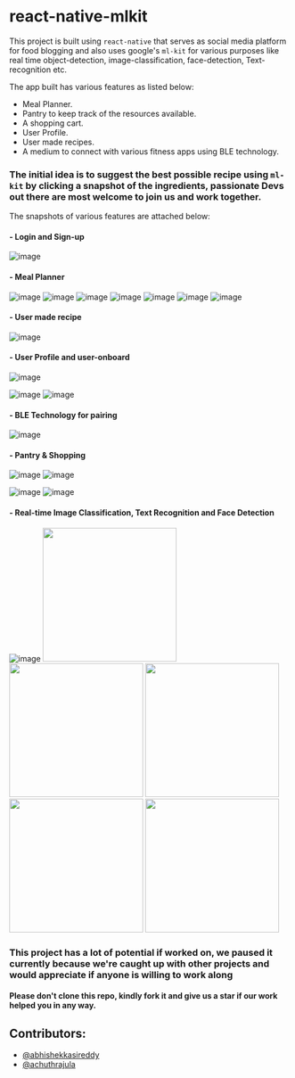 # react-native-mlkit

This project is built using `react-native` that serves as social media platform for food blogging and also uses google's `ml-kit` for various purposes like real time object-detection,
image-classification, face-detection, Text-recognition etc. 

The app built has various features as listed below:

* Meal Planner.
* Pantry to keep track of the resources available.
* A shopping cart.
* User Profile.
* User made recipes.
* A medium to connect with various fitness apps using BLE technology.

### The initial idea is to suggest the best possible recipe using `ml-kit` by clicking a snapshot of the ingredients, passionate Devs out there are most welcome to join us and work together.

The snapshots of various features are attached below:

#### - Login and Sign-up

![image](https://user-images.githubusercontent.com/43582978/94557352-15361c00-027c-11eb-985e-59481f6bff45.png)

#### - Meal Planner

![image](https://user-images.githubusercontent.com/43582978/94558183-419e6800-027d-11eb-8be7-860d0320e2d9.png)
![image](https://user-images.githubusercontent.com/43582978/94558289-64308100-027d-11eb-805c-a6edb4bd3382.png)
![image](https://user-images.githubusercontent.com/43582978/94558345-714d7000-027d-11eb-8a65-ed5b23ade15d.png)
![image](https://user-images.githubusercontent.com/43582978/94558389-79a5ab00-027d-11eb-9ee8-7c20d1d5d838.png)
![image](https://user-images.githubusercontent.com/43582978/94558433-81654f80-027d-11eb-95a4-e3e038bbbdbb.png)
![image](https://user-images.githubusercontent.com/43582978/94558493-8aeeb780-027d-11eb-9ce3-edcc69fdf408.png)
![image](https://user-images.githubusercontent.com/43582978/94558522-9510b600-027d-11eb-8410-c412a980d8f3.png)

#### - User made recipe

![image](https://user-images.githubusercontent.com/43582978/94558660-c8ebdb80-027d-11eb-92de-5898c11f824f.png)

#### - User Profile and user-onboard

![image](https://user-images.githubusercontent.com/43582978/94558739-e0c35f80-027d-11eb-9b6a-313130e7893d.png)

![image](https://user-images.githubusercontent.com/43582978/94558797-f3d62f80-027d-11eb-952a-99b2e77e7d3f.png)
![image](https://user-images.githubusercontent.com/43582978/94558851-03ee0f00-027e-11eb-9202-e2b72af8bccf.png)

#### - BLE Technology for pairing

![image](https://user-images.githubusercontent.com/43582978/94559028-43b4f680-027e-11eb-8954-f16d3f920c44.png)

#### - Pantry & Shopping

![image](https://user-images.githubusercontent.com/43582978/94559130-65ae7900-027e-11eb-81aa-e2fe3f237f23.png)
![image](https://user-images.githubusercontent.com/43582978/94559143-6e06b400-027e-11eb-9319-9ee4e76e874f.png)

![image](https://user-images.githubusercontent.com/43582978/94559194-7f4fc080-027e-11eb-8c45-b1c8f0ba0110.png)
![image](https://user-images.githubusercontent.com/43582978/94559220-8676ce80-027e-11eb-95c9-1c360d3f6eb5.png)

#### - Real-time Image Classification, Text Recognition and Face Detection 

![image](https://user-images.githubusercontent.com/43582978/94563485-6944fe80-0284-11eb-9678-79dff9a1d80f.gif)
<img src="https://user-images.githubusercontent.com/43582978/94559482-f08f7380-027e-11eb-8b3c-667d2c760551.png" width="240">
<img src="https://user-images.githubusercontent.com/43582978/94559642-2df40100-027f-11eb-9918-559158b619a1.png" width="240">
<img src="https://user-images.githubusercontent.com/43582978/94559577-1583e680-027f-11eb-925f-a8aff692c0fa.png" width="240">
<img src="https://user-images.githubusercontent.com/43582978/94559689-3e0be080-027f-11eb-86a4-1f8317fd9885.png" width="240">
<img src="https://user-images.githubusercontent.com/43582978/94559730-482ddf00-027f-11eb-9630-e87024cdb0c7.png" width="240">

### This project has a lot of potential if worked on, we paused it currently because we're caught up with other projects and would appreciate if anyone is willing to work along
#### Please don't clone this repo, kindly fork it and give us a star if our work helped you in any way.

## Contributors:
* [@abhishekkasireddy]( https://github.com/rogueDev9 )
* [@achuthrajula]( https://github.com/achuthrajula )
